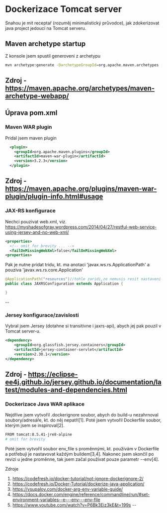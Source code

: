 # Dockerizace Tomcat server
Snahou je mit receptař (rozuměj minimalistický průvodce), jak zdokerizovat java project jedoucí na Tomcat serveru.

## Maven archetype startup
Z konsole jsem spustil generoveni z archetypu
```bash
mvn archetype:generate -DarchetypeGroupId=org.apache.maven.archetypes -DarchetypeArtifactId=maven-archetype-webapp
```
Zdroj - https://maven.apache.org/archetypes/maven-archetype-webapp/
--

## Úprava pom.xml

### Maven WAR plugin
Pridal jsem maven plugin
```xml
  <plugin>
    <groupId>org.apache.maven.plugins</groupId>
    <artifactId>maven-war-plugin</artifactId>
    <version>3.2.3</version>
  </plugin>
```
Zdroj - https://maven.apache.org/plugins/maven-war-plugin/plugin-info.html#usage
--

### JAX-RS konfigurace
Nechci pouzivat web.xml, viz. https://myshadesofgray.wordpress.com/2014/04/27/restful-web-service-using-jersey-and-no-web-xml/
```xml
<properties>
  <!-- omit for brevity ... -->
  <failOnMissingWebXml>false</failOnMissingWebXml>
<properties>
```
Pak je nutne pridat tridu, kt. ma anotaci 'javax.ws.rs.ApplicationPath' a pouziva 'javax.ws.rs.core.Application'
```java
@ApplicationPath("resources")//tohle zaridi,ze nemusis resit nastaveni serveltu v web.xml
public class JAXRSConfiguration extends Application {

}
```
--
### Jersey konfigurace/zavislosti
Vybral jsem Jersey (dotahne si transitivne i jaxrs-api), abych jej pak pouzil v Tomcat server-u.
```xml
<dependency>
    <groupId>org.glassfish.jersey.containers</groupId>
    <artifactId>jersey-container-servlet</artifactId>
    <version>2.30.1</version>
</dependency>
```
Zdroj - https://eclipse-ee4j.github.io/jersey.github.io/documentation/latest/modules-and-dependencies.html
--

### Dockerizace Java WAR aplikace
Nejdříve jsem vytvořil .dockerignore soubor, abych do build-u nezahrnoval soubory/adresáře, kt. do něj nepatří[1]. Poté jsem vytvořil Dockerfile soubor, kterým jsem se inspiroval[2].
```bash
FROM tomcat:8.5.41-jre8-alpine
# omit for brevity 
```
Poté jsem vytvořil soubor env_file s proměnnými, kt. používám v Dockerfile a potřebuji je nastavovat každým buildem[3,4]. Nakonec jsem skončil
po revizi u jedne proměnne, tak jsem začal používat pouze parametr --env[4].

Zdroje
1. https://codefresh.io/docker-tutorial/not-ignore-dockerignore-2/
2. https://codefresh.io/Docker-Tutorial/dockerize-java-application/
3. https://vsupalov.com/docker-arg-env-variable-guide/
3. https://docs.docker.com/engine/reference/commandline/run/#set-environment-variables--e---env---env-file
4. https://www.youtube.com/watch?v=P6Bk3Eiz3kE&t=199s
--